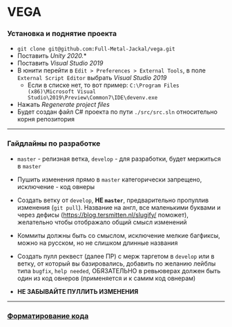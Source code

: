 # VEGA

### **Установка и поднятие проекта**
* `git clone git@github.com:Full-Metal-Jackal/vega.git`
* Поставить *Unity 2020.**
* Поставить *Visual Studio 2019*
* В юнити перейти в `Edit > Preferences > External Tools`, в поле `External Script Editor` выбрать *Visual Studio 2019*
  * Если в списке нет, то вот пример: `C:\Program Files (x86)\Microsoft Visual Studio\2019\Preview\Common7\IDE\devenv.exe`
* Нажать *Regenerate project files*
* Будет создан файл C# проекта по пути `./src/src.sln` относительно корня репозитория

---

### **Гайдлайны по разработке**
* `master` - релизная ветка, `develop` - для разработки, будет мержиться в `master`
* Пушить изменения прямо в `master` категорически запрещено, исключение - код овнеры
* Создать ветку от `develop`, **НЕ `master`**, предварительно пропуллив изменения (`git pull`). Название на англ, все маленькими буквами и через дефисы (https://blog.tersmitten.nl/slugify/ поможет), желательно чтобы отображало общий смысл изменений
* Коммиты должны быть со смыслом, исключение мелкие багфиксы, можно на русском, но не слишком длинные названия
* Создать пулл реквест (далее ПР) с мерж таргетом в `develop` или в ветку, от который вы базировались, добавить по желанию лейблы типа `bugfix`, `help needed`, ОБЯЗАТЕЛЬНО в ревьюверах должен быть один из код овнеров (применяется и к самим код овнерам)

* **НЕ ЗАБЫВАЙТЕ ПУЛЛИТЬ ИЗМЕНЕНИЯ**

---

### **[Форматирование кода](https://docs.google.com/document/d/1k3YcwAU2A6GIVn8slizUoyYntU7spZkmzeO71Qz2mvU/edit?usp=sharing)**
